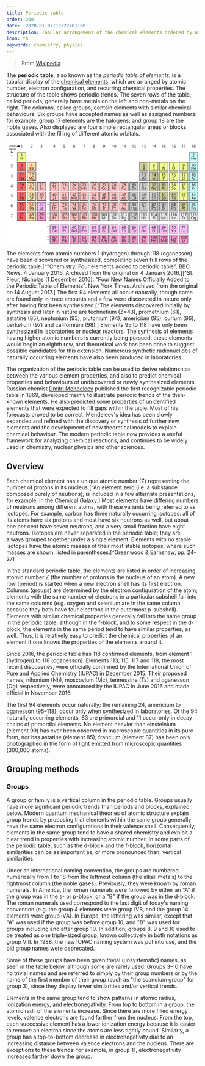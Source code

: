 ```yaml
---
title: Periodic table
order: 200
date: '2020-01-07T12:27+01:00'
description: Tabular arrangement of the chemical elements ordered by atomic number
icon: th
keywords: chemistry, physics
---
```


> From [Wikipedia](https://en.wikipedia.org/wiki/Periodic_table)

The __periodic table__, also known as the _periodic table of elements_, is a tabular display of the [chemical elements](../chemical-elements), which are arranged by atomic number, electron configuration, and recurring chemical properties. The structure of the table shows periodic trends. The seven rows of the table, called periods, generally have metals on the left and non-metals on the right. The columns, called groups, contain elements with similar chemical behaviours. Six groups have accepted names as well as assigned numbers: for example, group 17 elements are the halogens; and group 18 are the noble gases. Also displayed are four simple rectangular areas or blocks associated with the filling of different atomic orbitals.

![Periodic table](periodic-table.svg)

The elements from atomic numbers 1 (hydrogen) through 118 (oganesson) have been discovered or synthesized, completing seven full rows of the periodic table.[^"Chemistry: Four elements added to periodic table". BBC News. 4 January 2016. Archived from the original on 4 January 2016.][^St. Fleur, Nicholas (1 December 2016). "Four New Names Officially Added to the Periodic Table of Elements". New York Times. Archived from the original on 14 August 2017.] The first 94 elements all occur naturally, though some are found only in trace amounts and a few were discovered in nature only after having first been synthesized.[^The elements discovered initially by synthesis and later in nature are technetium (Z=43), promethium (61), astatine (85), neptunium (93), plutonium (94), americium (95), curium (96), berkelium (97) and californium (98).] Elements 95 to 118 have only been synthesized in laboratories or nuclear reactors. The synthesis of elements having higher atomic numbers is currently being pursued: these elements would begin an eighth row, and theoretical work has been done to suggest possible candidates for this extension. Numerous synthetic radionuclides of naturally occurring elements have also been produced in laboratories.

The organization of the periodic table can be used to derive relationships between the various element properties, and also to predict chemical properties and behaviours of undiscovered or newly synthesized elements. Russian chemist [Dmitri Mendeleev](../mendeleev) published the first recognizable periodic table in 1869, developed mainly to illustrate periodic trends of the then-known elements. He also predicted some properties of unidentified elements that were expected to fill gaps within the table. Most of his forecasts proved to be correct. Mendeleev's idea has been slowly expanded and refined with the discovery or synthesis of further new elements and the development of new theoretical models to explain chemical behaviour. The modern periodic table now provides a useful framework for analyzing chemical reactions, and continues to be widely used in chemistry, nuclear physics and other sciences.

## Overview

Each chemical element has a unique atomic number (Z) representing the number of protons in its nucleus.[^An element zero (i.e. a substance composed purely of neutrons), is included in a few alternate presentations, for example, in the Chemical Galaxy.] Most elements have differing numbers of neutrons among different atoms, with these variants being referred to as isotopes. For example, carbon has three naturally occurring isotopes: all of its atoms have six protons and most have six neutrons as well, but about one per cent have seven neutrons, and a very small fraction have eight neutrons. Isotopes are never separated in the periodic table; they are always grouped together under a single element. Elements with no stable isotopes have the atomic masses of their most stable isotopes, where such masses are shown, listed in parentheses.[^Greenwood & Earnshaw, pp. 24–27]

In the standard periodic table, the elements are listed in order of increasing atomic number Z (the number of protons in the nucleus of an atom). A new row (period) is started when a new electron shell has its first electron. Columns (groups) are determined by the electron configuration of the atom; elements with the same number of electrons in a particular subshell fall into the same columns (e.g. oxygen and selenium are in the same column because they both have four electrons in the outermost p-subshell). Elements with similar chemical properties generally fall into the same group in the periodic table, although in the f-block, and to some respect in the d-block, the elements in the same period tend to have similar properties, as well. Thus, it is relatively easy to predict the chemical properties of an element if one knows the properties of the elements around it.

Since 2016, the periodic table has 118 confirmed elements, from element 1 (hydrogen) to 118 (oganesson). Elements 113, 115, 117 and 118, the most recent discoveries, were officially confirmed by the International Union of Pure and Applied Chemistry (IUPAC) in December 2015. Their proposed names, nihonium (Nh), moscovium (Mc), tennessine (Ts) and oganesson (Og) respectively, were announced by the IUPAC in June 2016 and made official in November 2016.

The first 94 elements occur naturally; the remaining 24, americium to oganesson (95–118), occur only when synthesized in laboratories. Of the 94 naturally occurring elements, 83 are primordial and 11 occur only in decay chains of primordial elements. No element heavier than einsteinium (element 99) has ever been observed in macroscopic quantities in its pure form, nor has astatine (element 85); francium (element 87) has been only photographed in the form of light emitted from microscopic quantities (300,000 atoms).

## Grouping methods

### Groups

A group or family is a vertical column in the periodic table. Groups usually have more significant periodic trends than periods and blocks, explained below. Modern quantum mechanical theories of atomic structure explain group trends by proposing that elements within the same group generally have the same electron configurations in their valence shell. Consequently, elements in the same group tend to have a shared chemistry and exhibit a clear trend in properties with increasing atomic number. In some parts of the periodic table, such as the d-block and the f-block, horizontal similarities can be as important as, or more pronounced than, vertical similarities.

Under an international naming convention, the groups are numbered numerically from 1 to 18 from the leftmost column (the alkali metals) to the rightmost column (the noble gases). Previously, they were known by roman numerals. In America, the roman numerals were followed by either an "A" if the group was in the s- or p-block, or a "B" if the group was in the d-block. The roman numerals used correspond to the last digit of today's naming convention (e.g. the group 4 elements were group IVB, and the group 14 elements were group IVA). In Europe, the lettering was similar, except that "A" was used if the group was before group 10, and "B" was used for groups including and after group 10. In addition, groups 8, 9 and 10 used to be treated as one triple-sized group, known collectively in both notations as group VIII. In 1988, the new IUPAC naming system was put into use, and the old group names were deprecated.

Some of these groups have been given trivial (unsystematic) names, as seen in the table below, although some are rarely used. Groups 3–10 have no trivial names and are referred to simply by their group numbers or by the name of the first member of their group (such as "the scandium group" for group 3), since they display fewer similarities and/or vertical trends.

Elements in the same group tend to show patterns in atomic radius, ionization energy, and electronegativity. From top to bottom in a group, the atomic radii of the elements increase. Since there are more filled energy levels, valence electrons are found farther from the nucleus. From the top, each successive element has a lower ionization energy because it is easier to remove an electron since the atoms are less tightly bound. Similarly, a group has a top-to-bottom decrease in electronegativity due to an increasing distance between valence electrons and the nucleus. There are exceptions to these trends: for example, in group 11, electronegativity increases farther down the group.
